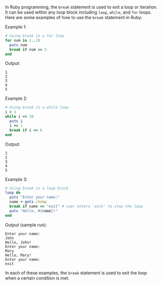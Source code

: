 In Ruby programming, the `break` statement is used to exit a loop or iteration. It can be used within any loop block including `loop`, `while`, and `for` loops. Here are some examples of how to use the `break` statement in Ruby:

Example 1:
```ruby
# Using break in a for loop
for num in 1..10
  puts num
  break if num == 5
end
```
Output:
```
1
2
3
4
5
```

Example 2:
```ruby
# Using break in a while loop
i = 1
while i <= 10
  puts i
  i += 1
  break if i == 6
end
```
Output:
```
1
2
3
4
5
```

Example 3:
```ruby
# Using break in a loop block
loop do
  puts "Enter your name:"
  name = gets.chomp
  break if name == "exit" # user enters 'exit' to stop the loop
  puts "Hello, #{name}!"
end
```

Output (sample run):
```
Enter your name:
John
Hello, John!
Enter your name:
Mary
Hello, Mary!
Enter your name:
exit
``` 

In each of these examples, the `break` statement is used to exit the loop when a certain condition is met.